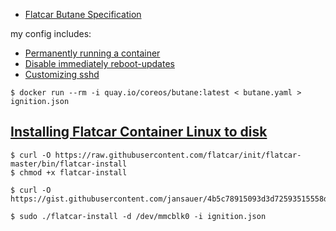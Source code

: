 

* [Flatcar Butane Specification](https://www.flatcar.org/docs/latest/provisioning/config-transpiler/configuration/)

my config includes:

* [Permanently running a container](https://www.flatcar.org/docs/latest/container-runtimes/getting-started-with-docker/#permanently-running-a-container)
* [Disable immediately reboot-updates](https://www.flatcar.org/docs/latest/setup/releases/update-strategies/#reboot-strategy-options-through-butaneignition)
* [Customizing sshd](https://www.flatcar.org/docs/latest/setup/security/customizing-sshd/#customizing-sshd-with-a-butane-config)


```shell
$ docker run --rm -i quay.io/coreos/butane:latest < butane.yaml > ignition.json
```


## [Installing Flatcar Container Linux to disk](https://www.flatcar.org/docs/latest/installing/bare-metal/installing-to-disk/)

```shell
$ curl -O https://raw.githubusercontent.com/flatcar/init/flatcar-master/bin/flatcar-install
$ chmod +x flatcar-install

$ curl -O https://gist.githubusercontent.com/jansauer/4b5c78915093d3d72593515558df8069/raw/9e51797017400ecdc2a162428a9167f974ff94cf/ignition.json

$ sudo ./flatcar-install -d /dev/mmcblk0 -i ignition.json
```

